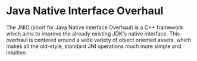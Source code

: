 # Java Native Interface Overhaul

The JNIO (short for Java Native Interface Overhaul) is a C++ framework which aims to improve the already existing JDK's native interface. This overhaul is centered around a wide variety of object oriented assets, which makes all the old-style, standard JNI
operations much more simple and intuitive.
